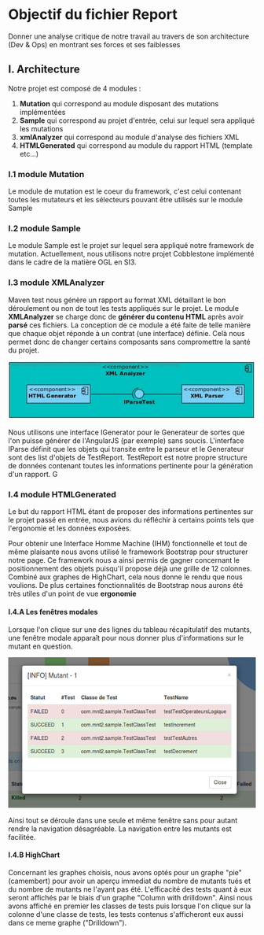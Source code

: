 # Objectif du fichier Report

Donner une analyse critique de notre travail au travers de son architecture (Dev & Ops) en montrant ses forces et ses faiblesses

## I. Architecture

Notre projet est composé de 4 modules :

1. **Mutation** qui correspond au module disposant des mutations implémentées
2. **Sample** qui correspond au projet d'entrée, celui sur lequel sera appliqué les mutations
3. **xmlAnalyzer** qui correspond au module d'analyse des fichiers XML
4. **HTMLGenerated** qui correspond au module du rapport HTML (template etc...)

### I.1 module Mutation

Le module de mutation est le coeur du framework, c'est celui contenant toutes les mutateurs et les sélecteurs pouvant être
utilisés sur le module Sample

### I.2 module Sample

Le module Sample est le projet sur lequel sera appliqué notre framework de mutation. Actuellement, nous utilisons notre 
projet Cobblestone implémenté dans le cadre de la matière OGL en SI3.

### I.3 module XMLAnalyzer

Maven test nous génère un rapport au format XML détaillant le bon déroulement ou non de tout les tests appliqués sur le projet.
Le module **XMLAnalyzer** se charge donc de **générer du contenu HTML** après avoir **parsé** ces fichiers. La conception de
ce module a été faite de telle manière que chaque objet réponde à un contrat (une interface) définie. Celà nous permet donc
de changer certains composants sans compromettre la santé du projet.

![fenetreModale](./Ressources/images/CompoHTML.jpg)

Nous utilisons une interface IGenerator pour le Generateur de sortes que l'on puisse générer de l'AngularJS (par exemple)
sans soucis. L'interface IParse définit que les objets qui transite entre le parseur et le Generateur sont des list d'objets
de TestReport. TestReport est notre propre structure de données contenant toutes les informations pertinente pour la génération
d'un rapport. G

### I.4 module HTMLGenerated

Le but du rapport HTML étant de proposer des informations pertinentes sur le projet passé en entrée, nous avions du
réfléchir à certains points tels que l'ergonomie et les données exposées. 

Pour obtenir une Interface Homme Machine (IHM) fonctionnelle et tout de même plaisante nous avons utilisé le framework
Bootstrap pour structurer notre page. Ce framework nous a ainsi permis de gagner concernant le positionnement des objets
puisqu'il propose déjà une grille de 12 colonnes. Combiné aux graphes de HighChart, cela nous donne le rendu que nous voulions.
De plus certaines fonctionnalités de Bootstrap nous aurons été très utiles d'un point de vue **ergonomie**

#### I.4.A Les fenêtres modales

Lorsque l'on clique sur une des lignes du tableau récapitulatif des mutants, une fenêtre modale apparaît
pour nous donner plus d'informations sur le mutant en question. 

![fenetreModale](./Ressources/images/fenetreModale.png)

Ainsi tout se déroule dans une seule et même fenêtre sans pour autant rendre la navigation désagréable. La navigation entre
les mutants est facilitée.

#### I.4.B HighChart

Concernant les graphes choisis, nous avons optés pour un graphe "pie" (camembert) pour avoir un aperçu immediat du nombre
de mutants tués et du nombre de mutants ne l'ayant pas été. 
L'efficacité des tests quant à eux seront affichés par le biais d'un graphe "Column with drilldown". Ainsi nous avons
affiché en premier les classes de tests puis lorsque l'on clique sur la colonne d'une classe de tests, les tests contenus
s'afficheront eux aussi dans ce meme graphe ("Drilldown").

